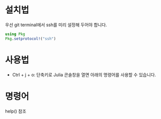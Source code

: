 # 설치법

우선 git terminal에서 ssh를 미리 설정해 두어야 합니다.

``` julia
using Pkg
Pkg.setprotocol!("ssh")

```
# 사용법
 * Ctrl + j + o: 단축키로 Julia 콘솔창을 열면 아래의 명령어를 사용할 수 있습니다.

# 명령어
help() 참조

